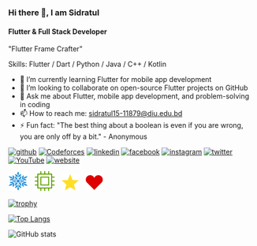 ### Hi there 👋, I am Sidratul
#### Flutter & Full Stack Developer

"Flutter Frame Crafter"

Skills: Flutter / Dart / Python / Java / C++ / Kotlin

- 🌱 I’m currently learning Flutter for mobile app development
- 👯 I’m looking to collaborate on open-source Flutter projects on GitHub
- 💬 Ask me about Flutter, mobile app development, and problem-solving in coding 
- 📫 How to reach me: sidratul15-11879@diu.edu.bd 
- ⚡ Fun fact: "The best thing about a boolean is even if you are wrong, you are only off by a bit." - Anonymous


[<img src='https://cdn.jsdelivr.net/npm/simple-icons@3.0.1/icons/github.svg' alt='github' height='40'>](https://github.com/Sonykhan1121) [<img src='https://cdn.jsdelivr.net/npm/simple-icons@3.0.1/icons/codeforces.svg' alt='Codeforces' height='40'>](https://codeforces.com/profile/Ibrahimovic_The_Lion) [<img src='https://cdn.jsdelivr.net/npm/simple-icons@3.0.1/icons/linkedin.svg' alt='linkedin' height='40'>](https://www.linkedin.com/in/https://www.linkedin.com/in/sidratul-montaha-441b80175//)  [<img src='https://cdn.jsdelivr.net/npm/simple-icons@3.0.1/icons/facebook.svg' alt='facebook' height='40'>](https://www.facebook.com/https://www.facebook.com/sonykhan1121/)  [<img src='https://cdn.jsdelivr.net/npm/simple-icons@3.0.1/icons/instagram.svg' alt='instagram' height='40'>](https://www.instagram.com/https://www.instagram.com/sonykhan1121//)  [<img src='https://cdn.jsdelivr.net/npm/simple-icons@3.0.1/icons/twitter.svg' alt='twitter' height='40'>](https://twitter.com/https://twitter.com/Sidratul183)  [<img src='https://cdn.jsdelivr.net/npm/simple-icons@3.0.1/icons/youtube.svg' alt='YouTube' height='40'>](https://www.youtube.com/channel/https://www.youtube.com/channel/UCiTT9ul3-fFJGjyZR49Z9mA)  [<img src='https://cdn.jsdelivr.net/npm/simple-icons@3.0.1/icons/icloud.svg' alt='website' height='40'>](https://leetcode.com/sidratul15-11879/)  

<a href='https://archiveprogram.github.com/'><img src='https://raw.githubusercontent.com/acervenky/animated-github-badges/master/assets/acbadge.gif' width='40' height='40'></a> <a href='https://docs.github.com/en/developers'><img src='https://raw.githubusercontent.com/acervenky/animated-github-badges/master/assets/devbadge.gif' width='40' height='40'></a> <a href='https://stars.github.com/'><img src='https://raw.githubusercontent.com/acervenky/animated-github-badges/master/assets/starbadge.gif' width='35' height='35'></a> <a href='https://docs.github.com/en/github/supporting-the-open-source-community-with-github-sponsors'><img src='https://raw.githubusercontent.com/acervenky/animated-github-badges/master/assets/sponsorbadge.gif' width='35' height='35'></a> 

[![trophy](https://github-profile-trophy.vercel.app/?username=Sonykhan1121)](https://github.com/ryo-ma/github-profile-trophy)

[![Top Langs](https://github-readme-stats.vercel.app/api/top-langs/?username=Sonykhan1121)](https://github.com/anuraghazra/github-readme-stats)

![GitHub stats](https://github-readme-stats.vercel.app/api?username=Sonykhan1121&show_icons=true&count_private=true)  



